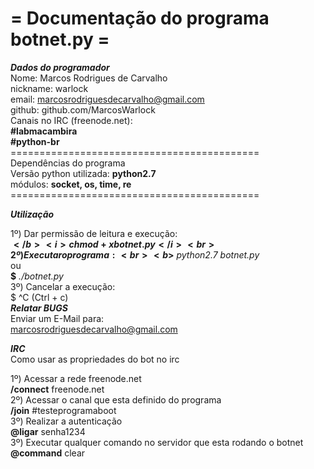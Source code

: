 
<h1>= Documentação do programa botnet.py =</h1>


***Dados do programador***<br>
Nome: Marcos Rodrigues de Carvalho<br>
nickname: warlock<br>
email: marcosrodriguesdecarvalho@gmail.com<br>
github: github.com/MarcosWarlock<br>
Canais no IRC (freenode.net): <br>
	<b>#labmacambira</b><br>
	<b>#python-br</b><br>
===========================================<br>
Dependências do programa<br>
Versão python utilizada: <b>python2.7</b><br>
módulos: <b>socket, os, time, re</b><br>
===========================================<br>

***Utilização***<br>

1º) Dar permissão de leitura e execução:<br>
	<b>$</b> <i>chmod +x botnet.py</i><br>
2º) Executar o programa:<br>
	<b>$</b> <i>python2.7 botnet.py</i><br>
		ou<br>
	<b>$</b> <i>./botnet.py</i><br>
3º) Cancelar a execução:<br>
	$ ^C (Ctrl + c)<br>
***Relatar BUGS*** <br>
Enviar um E-Mail para:<br>
	marcosrodriguesdecarvalho@gmail.com<br>

***IRC***<br>
Como usar as propriedades do bot no irc<br>

1º) Acessar a rede freenode.net<br>
	<b>/connect</b> freenode.net<br>
2º) Acessar o canal que esta definido do programa<br>
	<b>/join</b> #testeprogramaboot<br>
3º) Realizar a autenticação<br>
	<b>@ligar</b> senha1234<br>
3º) Executar qualquer comando no servidor que esta rodando o botnet<br>
	<b>@command</b> clear <br>
